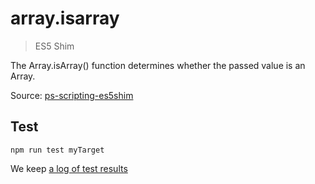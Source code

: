 # array.isarray

> ES5 Shim

The Array.isArray() function determines whether the passed value is an Array.

Source: [ps-scripting-es5shim](https://github.com/EugenTepin/ps-scripting-es5shim/blob/master/lib/Array/isArray.js)

## Test

    npm run test myTarget

We keep [a log of test results](./test/results_log.md)
